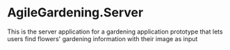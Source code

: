 # AgileGardening.Server
This is the server application for a gardening application prototype that lets users find flowers' gardening information with their image as input
